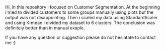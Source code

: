 Hi, in this repository i focused on Customer Segmentation.
At the beginning i tried to divided customers to some groups manually using plots but the output was not disappointing. 
Then i scaled my data using StandardScaler and using K-mean i divided my dataset to 6 clusters. 
The conclusion was definitely better than in manual exaple. 

If you have any question or suggestion please do not hesiatate to contact me :) 

